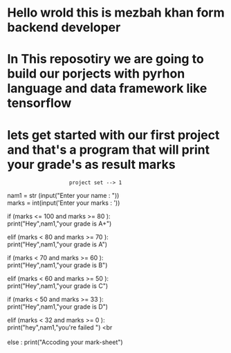 # Hello wrold this is mezbah khan form backend developer # 
# In This reposotiry we are going to build our porjects with pyrhon language and data framework like tensorflow # 
# lets get started with our first project and that's a program that will print your grade's as result marks # 
                        project set --> 1 
                        
nam1 = str (input("Enter your name : ")) <br>
marks = int(input('Enter your marks : '))

if (marks <= 100 and marks >= 80 ):<br>
 print("Hey",nam1,"your grade is A+")

elif (marks < 80 and marks >= 70 ):<br>
    print("Hey",nam1,"your grade is A")

if (marks < 70 and marks >= 60 ):<br>
    print("Hey",nam1,"your grade is B")
    
elif (marks < 60 and marks >= 50 ):<br>
    print("Hey",nam1,"your grade is C")
    
if (marks < 50 and marks >= 33 ):<br>
    print("Hey",nam1,"your grade is D")<br>

elif (marks < 32 and marks >= 0 ):<br>
    print("hey",nam1,"you're failed ")   <br
   <br>                                        
else :
    print("Accoding your mark-sheet")


    
